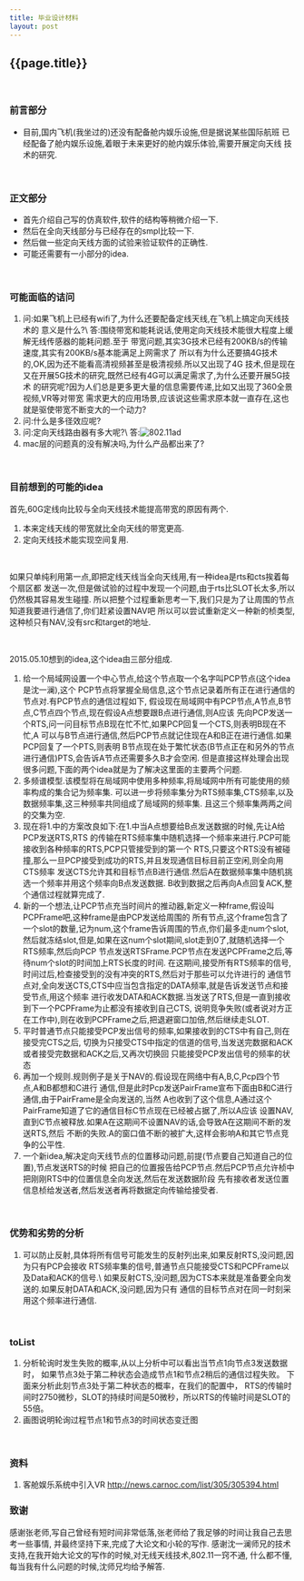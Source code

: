 ```yaml
---
title: 毕业设计材料
layout: post
---
```

## {{page.title}}

<br/>

### 前言部分

* 目前,国内飞机(我坐过的)还没有配备舱内娱乐设施,但是据说某些国际航班
已经配备了舱内娱乐设施,着眼于未来更好的舱内娱乐体验,需要开展定向天线
技术的研究.


<br/>

### 正文部分

* 首先介绍自己写的仿真软件,软件的结构等稍微介绍一下.
* 然后在全向天线部分与已经存在的smpl比较一下.
* 然后做一些定向天线方面的试验来验证软件的正确性.
* 可能还需要有一小部分的idea.

<br/>

### 可能面临的诘问

1. 问:如果飞机上已经有wifi了,为什么还要配备定线天线,在飞机上搞定向天线技术的
意义是什么?\\
答:围绕带宽和能耗说话,使用定向天线技术能很大程度上缓解无线传感器的能耗问题.至于
带宽问题,其实3G技术已经有200KB/s的传输速度,其实有200KB/s基本能满足上网需求了
所以有为什么还要搞4G技术的,OK,因为还不能看高清视频甚至是极清视频.所以又出现了4G
技术,但是现在又在开展5G技术的研究,既然已经有4G可以满足需求了,为什么还要开展5G技术
的研究呢?因为人们总是更多更大量的信息需要传递,比如又出现了360全景视频,VR等对带宽
需求更大的应用场景,应该说这些需求原本就一直存在,这也就是驱使带宽不断变大的一个动力?
2. 问:什么是多径效应呢?
3. 问:定向天线路由器有多大呢?\\
答:![802.11ad](http://img1.cache.netease.com/catchpic/E/E0/E0FE383DCC3C6E73BB5754D850BC5548.jpg)
4. mac层的问题真的没有解决吗,为什么产品都出来了?

<br/>

### 目前想到的可能的idea
首先,60G定线向比较与全向天线技术能提高带宽的原因有两个.

1. 本来定线天线的带宽就比全向天线的带宽更高.
2. 定向天线技术能实现空间复用.

<br/>

如果只单纯利用第一点,即把定线天线当全向天线用,有一种idea是rts和cts挨着每个扇区都
发送一次,但是做试验的过程中发现一个问题,由于rts比SLOT长太多,所以仍然极其容易发生碰撞.
所以把整个过程重新思考一下,我们只是为了让周围的节点知道我要进行通信了,你们赶紧设置NAV吧
所以可以尝试重新定义一种新的桢类型,这种桢只有NAV,没有src和target的地址.

<br/>

2015.05.10想到的idea,这个idea由三部分组成.

1. 给一个局域网设置一个中心节点,给这个节点取一个名字叫PCP节点(这个idea是沈一澜),这个
PCP节点将掌握全局信息,这个节点记录着所有正在进行通信的节点对.有PCP节点的通信过程如下,
假设现在局域网中有PCP节点,A节点,B节点,C节点四个节点,现在假设A点想要跟B点进行通信,则A应该
先向PCP发送一个RTS,问一问目标节点B现在忙不忙,如果PCP回复一个CTS,则表明B现在不忙,A
可以与B节点进行通信,然后PCP节点就记住现在A和B正在进行通信.如果PCP回复了一个PTS,则表明
B节点现在处于繁忙状态(B节点正在和另外的节点进行通信)PTS,会告诉A节点还需要多久B才会空闲.
但是直接这样处理会出现很多问题,下面的两个idea就是为了解决这里面的主要两个问题.
2. 多频谱模型.该模型将在局域网中使用多种频率,将局域网中所有可能使用的频率构成的集合记为频率集.
可以进一步将频率集分为RTS频率集,CTS频率,以及数据频率集,这三种频率共同组成了局域网的频率集.
且这三个频率集两两之间的交集为空.
3. 现在将1.中的方案改良如下:在1.中当A点想要给B点发送数据的时候,先让A给PCP发送RTS,RTS
的传输在RTS频率集中随机选择一个频率来进行.PCP可能接收到各种频率的RTS,PCP只管接受到的第一个
RTS,只要这个RTS没有被碰撞,那么一旦PCP接受到成功的RTS,并且发现通信目标目前正空闲,则全向用CTS频率
发送CTS允许其和目标节点B进行通信.然后A在数据频率集中随机挑选一个频率并用这个频率向B点发送数据.
B收到数据之后再向A点回复ACK,整个通信过程就算完成了.
4. 新的一个想法,让PCP节点充当时间片的推动器,新定义一种frame,假设叫PCPFrame吧,这种frame是由PCP发送给周围的
所有节点,这个frame包含了一个slot的数量,记为num,这个frame告诉周围的节点,你们最多走num个slot,
然后就冻结slot,但是,如果在这num个slot期间,slot走到0了,就随机选择一个RTS频率,然后向PCP
节点发送RTSFrame.PCP节点在发送PCPFrame之后,等待num个slot的时间加上RTS长度的时间.
在这期间,接受所有RTS频率的信号,时间过后,检查接受到的没有冲突的RTS,然后对于那些可以允许进行的
通信节点对,全向发送CTS,CTS中应当包含指定的DATA频率,就是告诉发送节点和接受节点,用这个频率
进行收发DATA和ACK数据.当发送了RTS,但是一直到接收到下一个PCPFrame为止都没有接收到自己CTS,
说明竞争失败(或者说对方正在工作中),则在收到PCPFrame之后,把退避窗口加倍,然后继续走SLOT.
5. 平时普通节点只能接受PCP发出信号的频率,如果接收到的CTS中有自己,则在接受完CTS之后,
切换为只接受CTS中指定的信道的信号,当发送完数据和ACK或者接受完数据和ACK之后,又再次切换回
只能接受PCP发出信号的频率的状态
6. 再加一个规则.规则例子是关于NAV的.假设现在网络中有A,B,C,Pcp四个节点,A和B都想和C进行
通信,但是此时Pcp发送PairFrame宣布下面由B和C进行通信,由于PairFrame是全向发送的,当然
A也收到了这个信息,A通过这个PairFrame知道了它的通信目标C节点现在已经被占据了,所以A应该
设置NAV,直到C节点被释放.如果A在这期间不设置NAV的话,会导致A在这期间不断的发送RTS,然后
不断的失败.A的窗口值不断的被扩大,这样会影响A和其它节点竞争的公平性.
7. 一个新idea,解决定向天线节点的位置移动问题,前提(节点要自己知道自己的位置),节点发送RTS的时候
把自己的位置报告给PCP节点.然后PCP节点允许桢中把刚刚RTS中的位置信息全向发送,然后在发送数据阶段
先有接收者发送位置信息桢给发送者,然后发送者再将数据定向传输给接受者.

<br/>

### 优势和劣势的分析

1. 可以防止反射,具体将所有信号可能发生的反射列出来,如果反射RTS,没问题,因为只有PCP会接收
RTS频率集的信号,普通节点只能接受CTS和PCPFrame以及Data和ACK的信号.\\
如果反射CTS,没问题,因为CTS本来就是准备要全向发送的.如果反射DATA和ACK,没问题,因为只有
通信的目标节点对在同一时刻采用这个频率进行通信.

<br/>

### toList

1. 分析轮询时发生失败的概率,从以上分析中可以看出当节点1向节点3发送数据时，
如果节点3处于第二种状态会造成节点1和节点2稍后的通信过程失败。
下面来分析此刻节点3处于第二种状态的概率，在我们的配置中，
RTS的传输时间时2750微秒，SLOT的持续时间是50微秒，所以RTS的传输时间是SLOT的55倍。
2. 画图说明轮询过程节点1和节点3的时间状态变迁图

<br/>

### 资料 
1. 客舱娱乐系统中引入VR http://news.carnoc.com/list/305/305394.html


### 致谢
感谢张老师,写自己曾经有短时间非常低落,张老师给了我足够的时间让我自己去思考一些事情,
并最终坚持下来,完成了大论文和小轮的写作.
感谢沈一澜师兄的技术支持,在我开始大论文的写作的时候,对无线天线技术,802.11一窍不通,
什么都不懂,每当我有什么问题的时候,沈师兄均给予解答.





